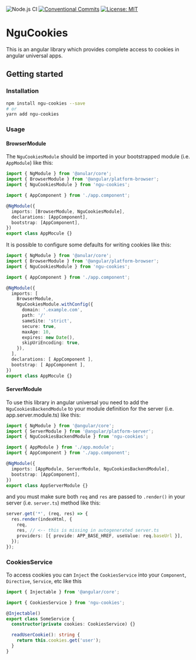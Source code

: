 ![Node.js CI](https://github.com/jigfox/ngu-cookies/workflows/Node.js%20CI/badge.svg)
[![Conventional Commits](https://img.shields.io/badge/Conventional%20Commits-1.0.0-yellow.svg)](https://conventionalcommits.org)
[![License: MIT](https://img.shields.io/badge/License-MIT-yellow.svg)](https://opensource.org/licenses/MIT)

# NguCookies

This is an angular library which provides complete access to cookies in angular universal apps.

## Getting started

### Installation

```sh
npm install ngu-cookies --save
# or
yarn add ngu-cookies
```

### Usage

#### BrowserModule

The `NguCookiesModule` should be imported in your bootstrapped module (i.e. `AppModule`) like this:

```ts
import { NgModule } from '@anular/core';
import { BrowserModule } from '@angular/platform-browser';
import { NguCookiesModule } from 'ngu-cookies';

import { AppComponent } from './app.component';

@NgModule({
  imports: [BrowserModule, NguCookiesModule],
  declarations: [AppComponent],
  bootstrap: [AppComponent],
})
export class AppMocule {}
```

It is possible to configure some defaults for writing cookies like this:

```ts
import { NgModule } from '@anular/core';
import { BrowserModule } from '@angular/platform-browser';
import { NguCookiesModule } from 'ngu-cookies';

import { AppComponent } from './app.component';

@NgModule({
  imports: [
    BrowserModule,
    NguCookiesModule.withConfig({
      domain: '.example.com',
      path: '/'
      sameSite: 'strict',
      secure: true,
      maxAge: 10,
      expires: new Date(),
      skipUriEncoding: true,
    }),
  ],
  declarations: [ AppComponent ],
  bootstrap: [ AppComponent ],
})
export class AppMocule {}
```

#### ServerModule

To use this library in angular universal you need to add the `NguCookiesBackendModule` to your module definition for the server (i.e. app.server.module.ts) like this:

```ts
import { NgModule } from '@angular/core';
import { ServerModule } from '@angular/platform-server';
import { NguCookiesBackendModule } from 'ngu-cookies';

import { AppModule } from './app.module';
import { AppComponent } from './app.component';

@NgModule({
  imports: [AppModule, ServerModule, NguCookiesBackendModule],
  bootstrap: [AppComponent],
})
export class AppServerModule {}
```

and you must make sure both `req` and `res` are passed to `.render()` in your server (i.e. `server.ts`) method like this:

```ts
server.get('*', (req, res) => {
  res.render(indexHtml, {
    req,
    res, // <-- this is missing in autogenerated server.ts
    providers: [{ provide: APP_BASE_HREF, useValue: req.baseUrl }],
  });
});
```

### CookiesService

To access cookies you can `Inject` the `CookiesService` into your `Component`, `Directive`, `Service`, etc like this

```ts
import { Injectable } from '@angular/core';

import { CookiesService } from 'ngu-cookies';

@Injectable()
export class SomeService {
  constructor(private cookies: CookiesService) {}

  readUserCookie(): string {
    return this.cookies.get('user');
  }
}
```
